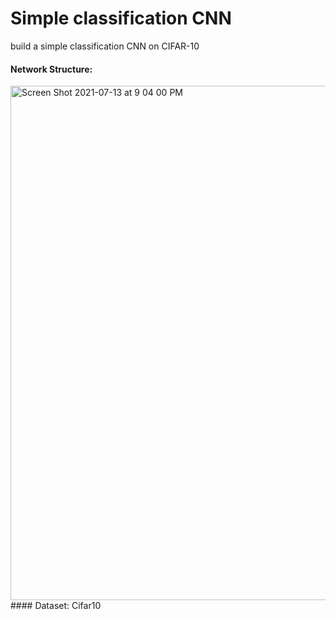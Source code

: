 # Simple classification CNN
build a simple classification CNN on CIFAR-10
#### Network Structure:
<img width="823" alt="Screen Shot 2021-07-13 at 9 04 00 PM" src="https://user-images.githubusercontent.com/83695117/125544498-5f1b0348-a4fb-4073-90ce-bebbe3d406df.png">
#### Dataset:
Cifar10


